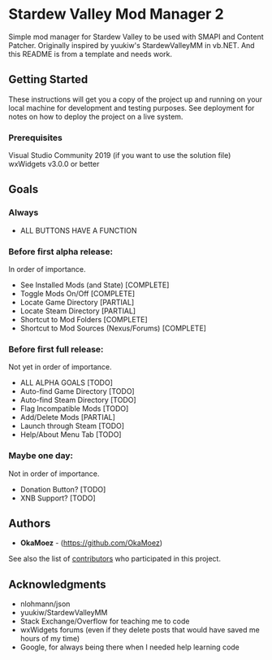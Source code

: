 # Stardew Valley Mod Manager 2

Simple mod manager for Stardew Valley to be used with SMAPI and Content Patcher.  Originally inspired by yuukiw's StardewValleyMM in vb.NET.  And this README is from a template and needs work.

## Getting Started

These instructions will get you a copy of the project up and running on your local machine for development and testing purposes. See deployment for notes on how to deploy the project on a live system.

### Prerequisites
Visual Studio Community 2019 (if you want to use the solution file)
wxWidgets v3.0.0 or better

## Goals
### Always
* ALL BUTTONS HAVE A FUNCTION

### Before first alpha release:
In order of importance.
* See Installed Mods (and State) [COMPLETE]
* Toggle Mods On/Off [COMPLETE]
* Locate Game Directory [PARTIAL]
* Locate Steam Directory [PARTIAL]
* Shortcut to Mod Folders [COMPLETE]
* Shortcut to Mod Sources (Nexus/Forums) [COMPLETE]

### Before first full release:
Not yet in order of importance.
* ALL ALPHA GOALS [TODO]
* Auto-find Game Directory [TODO]
* Auto-find Steam Directory [TODO]
* Flag Incompatible Mods [TODO]
* Add/Delete Mods [PARTIAL]
* Launch through Steam [TODO]
* Help/About Menu Tab [TODO]

### Maybe one day:
Not in order of importance.
* Donation Button? [TODO]
* XNB Support? [TODO]

## Authors
* **OkaMoez** - (https://github.com/OkaMoez)

See also the list of [contributors](https://github.com/OkaMoez/SDVMM2/contributors) who participated in this project.

## Acknowledgments
* nlohmann/json
* yuukiw/StardewValleyMM
* Stack Exchange/Overflow for teaching me to code
* wxWidgets forums (even if they delete posts that would have saved me hours of my time)
* Google, for always being there when I needed help learning code
